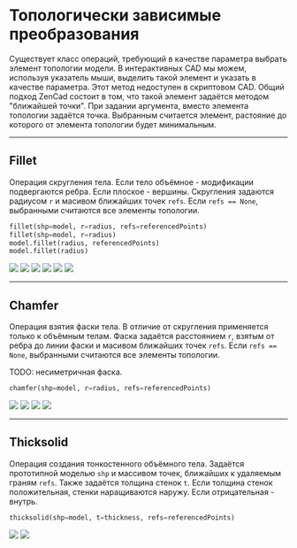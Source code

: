 # Топологически зависимые преобразования

Существует класс операций, требующий в качестве параметра выбрать элемент топологии модели. В интерактивных CAD мы можем, используя указатель мыши, выделить такой элемент и указать в качестве параметра. Этот метод недоступен в скриптовом CAD. Общий подход ZenCad состоит в том, что такой элемент задаётся методом "ближайшей точки". При задании аргумента, вместо элемента топологии задаётся точка. Выбранным считается элемент, растояние до которого от элемента топологии будет минимальным. 

---
## Fillet
Операция скругления тела. 
Если тело объёмное - модификации подвергаются ребра. Если плоское - вершины.
Скругления задаются радиусом `r` и масивом ближайших точек `refs`. Если `refs == None`, выбранными считаются все элементы топологии. 

```python
fillet(shp=model, r=radius, refs=referencedPoints)
fillet(shp=model, r=radius)
model.fillet(radius, referencedPoints)
model.fillet(radius)
```
![](images/generic/fillet0.png)
![](images/generic/fillet1.png)
![](images/generic/fillet2.png)
![](images/generic/fillet3.png)
![](images/generic/fillet4.png)
![](images/generic/fillet5.png)

---
## Chamfer
Операция взятия фаски тела. В отличие от скругления применяется только к объёмным телам.
Фаска задаётся расстоянием `r`, взятым от ребра до линии фаски и масивом ближайших точек `refs`. Если `refs == None`, выбранными считаются все элементы топологии. 

TODO: несиметричная фаска. 

```python
chamfer(shp=model, r=radius, refs=referencedPoints)
```
![](images/generic/chamfer0.png)
![](images/generic/chamfer1.png)
![](images/generic/chamfer2.png)
![](images/generic/chamfer3.png)



---
## Thicksolid
Операция создания тонкостенного объёмного тела.
Задаётся прототипной моделью `shp` и массивом точек, ближайших к удаляемым граням `refs`.
Также задаётся толщина стенок `t`. Если толщина стенок положительная, стенки наращиваются наружу. Если отрицательная - внутрь.

```python
thicksolid(shp=model, t=thickness, refs=referencedPoints)
```

![](images/generic/thicksolid0.png)
![](images/generic/thicksolid1.png)